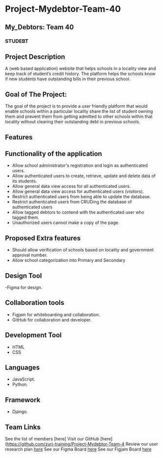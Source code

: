# Project-Mydebtor-Team-40

## My_Debtors: Team 40
### STUDEBT 

## Project Description
A (web based application) website that helps schools in a locality view and keep track of student’s credit history. The platform helps the schools know if new students have outstanding bills in their previous school. 

## Goal of The Project: 
The goal of the project is to provide a user friendly platform that would enable schools within a particular locality share the list of student owning them and prevent them from getting admitted to other schools within that locality without clearing their outstanding debt in previous schools.

## Features


## Functionality of the application
- Allow school administrator's registration and login as authenticated users.
- Allow authenticated users to create, retrieve, update and delete data of its students.
- Allow general data view access for all authenticated users.
- Allow general data view access for authenticated users (visitors).
- Restrict authenticated users from being able to update the database. 
- Restrict authenticated users from CRUDing the database of authenticated users
- Allow tagged debtors to contend with the authenticated user who tagged them.
- Unauthorized users cannot make a copy of the page.

## Proposed Extra features
- Should allow verification of schools based on locality and government approval number.
- Allow school categorization into Primary and Secondary

## Design Tool
-Figma for design.

## Collaboration tools
- Figjam for whiteboarding and collaboration.
- GitHub for collaboration and developer.

## Development Tool
- HTML
- CSS

## Languages
- JavaScript.
- Python.

## Framework
- Django.

## Team Links
See the list of members [here]
Visit our GitHub [here](https://github.com/zuri-training/Project-Mydebtor-Team-4
Review our user research plan [here](https://docs.google.com/document/d/18CDMxCiKuRJf8VVVtRcXeqaNqN9PgqfwyIrLIUJydCo/edit?usp=sharing)
See our Figma Board [here](https://www.figma.com/file/j8hznqDDMZwr8FPzXvUv8g/Team-40-_My-Debtors(-Studebt)?node-id=374%3A6091)
See our Figjam Board [here](https://www.figma.com/file/PVziRLWRyTE7rJZVhdHPBV/Team-40-_-My-Debtors(Studebt)?node-id=0%3A1)
